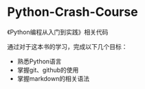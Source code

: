 # Python-Crash-Course
《Python编程从入门到实践》相关代码

通过对于这本书的学习，完成以下几个目标：
* 熟悉Python语言
* 掌握git、github的使用
* 掌握markdown的相关语法


